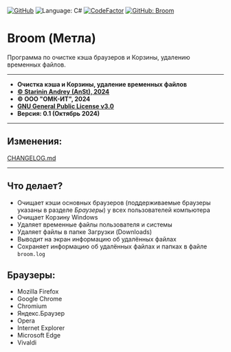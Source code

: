 [![GitHub](https://img.shields.io/github/license/anst-foto/Broom-csharp)](/LICENSE)
![Language: C#](https://img.shields.io/badge/language-C%23-red.svg) [![CodeFactor](https://www.codefactor.io/repository/github/anst-foto/broom-csharp/badge)](https://www.codefactor.io/repository/github/anst-foto/broom-csharp) [![GitHub: Broom](https://img.shields.io/badge/GitHub-Broom-orange.svg)](https://github.com/anst-foto/Broom-csharp)

# Broom \(Метла\)

Программа по очистке кэша браузеров и Корзины, удалению временных файлов.

---

* **Очистка кэша и Корзины, удаление временных файлов**
* [**© Starinin Andrey \(AnSt\), 2024**](https://github.com/anst-foto)
* **© ООО "ОМК-ИТ", 2024**
* [**GNU General Public License v3.0**](/LICENSE)
* **Версия: 0.1 \(Октябрь 2024\)**

---

## Изменения:

[CHANGELOG.md](/CHANGELOG.md)

---

## Что делает?

* Очищает кэши основных браузеров \(поддерживаемые браузеры указаны в разделе _Браузеры_\) у всех пользователей компьютера
* Очищает Корзину Windows
* Удаляет временные файлы пользователя и системы
* Удаляет файлы в папке Загрузки \(Downloads\)
* Выводит на экран информацию об удалённых файлах
* Сохраняет информацию об удалённых файлах и папках в файле `broom.log`

## Браузеры:

* Mozilla Firefox
* Google Chrome
* Chromium
* Яндекс.Браузер
* Opera
* Internet Explorer
* Microsoft Edge
* Vivaldi
